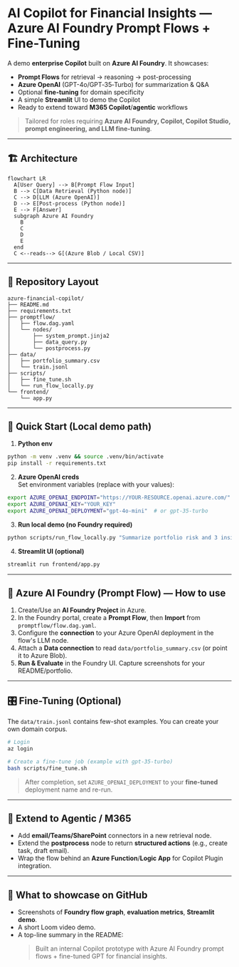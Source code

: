 # AI Copilot for Financial Insights — Azure AI Foundry Prompt Flows + Fine-Tuning

A demo **enterprise Copilot** built on **Azure AI Foundry**. It showcases:
- **Prompt Flows** for retrieval → reasoning → post-processing
- **Azure OpenAI** (GPT-4o/GPT‑35‑Turbo) for summarization & Q&A
- Optional **fine-tuning** for domain specificity
- A simple **Streamlit** UI to demo the Copilot
- Ready to extend toward **M365 Copilot**/**agentic** workflows

> Tailored for roles requiring **Azure AI Foundry, Copilot, Copilot Studio, prompt engineering, and LLM fine-tuning**.

---

## 🏗️ Architecture

```mermaid
flowchart LR
  A[User Query] --> B[Prompt Flow Input]
  B --> C[Data Retrieval (Python node)]
  C --> D[LLM (Azure OpenAI)]
  D --> E[Post-process (Python node)]
  E --> F[Answer]
  subgraph Azure AI Foundry
    B
    C
    D
    E
  end
  C <--reads--> G[(Azure Blob / Local CSV)]
```

---

## 📂 Repository Layout

```
azure-financial-copilot/
├── README.md
├── requirements.txt
├── promptflow/
│   ├── flow.dag.yaml
│   └── nodes/
│       ├── system_prompt.jinja2
│       ├── data_query.py
│       └── postprocess.py
├── data/
│   ├── portfolio_summary.csv
│   └── train.jsonl
├── scripts/
│   ├── fine_tune.sh
│   └── run_flow_locally.py
└── frontend/
    └── app.py
```

---

## 🚀 Quick Start (Local demo path)

1) **Python env**  
```bash
python -m venv .venv && source .venv/bin/activate
pip install -r requirements.txt
```

2) **Azure OpenAI creds**  
Set environment variables (replace with your values):
```bash
export AZURE_OPENAI_ENDPOINT="https://YOUR-RESOURCE.openai.azure.com/"
export AZURE_OPENAI_KEY="YOUR_KEY"
export AZURE_OPENAI_DEPLOYMENT="gpt-4o-mini"  # or gpt-35-turbo
```

3) **Run local demo (no Foundry required)**  
```bash
python scripts/run_flow_locally.py "Summarize portfolio risk and 3 insights for 2024."
```

4) **Streamlit UI (optional)**
```bash
streamlit run frontend/app.py
```

---

## 🧪 Azure AI Foundry (Prompt Flow) — How to use

1) Create/Use an **AI Foundry Project** in Azure.  
2) In the Foundry portal, create a **Prompt Flow**, then **Import** from `promptflow/flow.dag.yaml`.  
3) Configure the **connection** to your Azure OpenAI deployment in the flow's LLM node.  
4) Attach a **Data connection** to read `data/portfolio_summary.csv` (or point it to Azure Blob).  
5) **Run & Evaluate** in the Foundry UI. Capture screenshots for your README/portfolio.

---

## 🎛️ Fine-Tuning (Optional)

The `data/train.jsonl` contains few-shot examples. You can create your own domain corpus.

```bash
# Login
az login

# Create a fine-tune job (example with gpt-35-turbo)
bash scripts/fine_tune.sh
```

> After completion, set `AZURE_OPENAI_DEPLOYMENT` to your **fine-tuned** deployment name and re-run.

---

## 🧩 Extend to Agentic / M365
- Add **email/Teams/SharePoint** connectors in a new retrieval node.
- Extend the **postprocess** node to return **structured actions** (e.g., create task, draft email).
- Wrap the flow behind an **Azure Function**/**Logic App** for Copilot Plugin integration.

---

## 📸 What to showcase on GitHub
- Screenshots of **Foundry flow graph**, **evaluation metrics**, **Streamlit demo**.
- A short Loom video demo.
- A top-line summary in the README:
  > Built an internal Copilot prototype with Azure AI Foundry prompt flows + fine-tuned GPT for financial insights.
